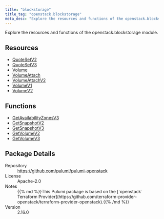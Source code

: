 ```yaml
---
title: "blockstorage"
title_tag: "openstack.blockstorage"
meta_desc: "Explore the resources and functions of the openstack.blockstorage module."
---
```


<!-- WARNING: this file was generated by Pulumi Docs Generator. -->
<!-- Do not edit by hand unless you're certain you know what you are doing! -->

Explore the resources and functions of the openstack.blockstorage module.

<h2 id="resources">Resources</h2>
<ul class="api">
    <li><a href="quotesetv2" title="QuoteSetV2"><span class="symbol resource"></span>QuoteSetV2</a></li>
    <li><a href="quotesetv3" title="QuoteSetV3"><span class="symbol resource"></span>QuoteSetV3</a></li>
    <li><a href="volume" title="Volume"><span class="symbol resource"></span>Volume</a></li>
    <li><a href="volumeattach" title="VolumeAttach"><span class="symbol resource"></span>VolumeAttach</a></li>
    <li><a href="volumeattachv2" title="VolumeAttachV2"><span class="symbol resource"></span>VolumeAttachV2</a></li>
    <li><a href="volumev1" title="VolumeV1"><span class="symbol resource"></span>VolumeV1</a></li>
    <li><a href="volumev2" title="VolumeV2"><span class="symbol resource"></span>VolumeV2</a></li>
</ul>

<h2 id="functions">Functions</h2>
<ul class="api">
    <li><a href="getavailabilityzonesv3" title="GetAvailabilityZonesV3"><span class="symbol function"></span>GetAvailabilityZonesV3</a></li>
    <li><a href="getsnapshotv2" title="GetSnapshotV2"><span class="symbol function"></span>GetSnapshotV2</a></li>
    <li><a href="getsnapshotv3" title="GetSnapshotV3"><span class="symbol function"></span>GetSnapshotV3</a></li>
    <li><a href="getvolumev2" title="GetVolumeV2"><span class="symbol function"></span>GetVolumeV2</a></li>
    <li><a href="getvolumev3" title="GetVolumeV3"><span class="symbol function"></span>GetVolumeV3</a></li>
</ul>

<h2 id="package-details">Package Details</h2>
<dl class="package-details">
	<dt>Repository</dt>
	<dd><a href="https://github.com/pulumi/pulumi-openstack">https://github.com/pulumi/pulumi-openstack</a></dd>
	<dt>License</dt>
	<dd>Apache-2.0</dd>
	<dt>Notes</dt>
	<dd>{{% md %}}This Pulumi package is based on the [`openstack` Terraform Provider](https://github.com/terraform-provider-openstack/terraform-provider-openstack).{{% /md %}}</dd>
	<dt>Version</dt>
	<dd>2.16.0</dd>
</dl>

